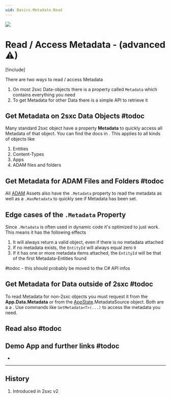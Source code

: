 ```yaml
---
uid: Basics.Metadata.Read
---
```


<img src="~/assets/features/metadata.svg" class="feature">

# Read / Access Metadata - (advanced ⚠)

[!include[](~/pages/basics/stack/_shared-float-summary.md)]
<style>.context-box-summary .data-all { visibility: visible; } </style>

There are two ways to read / access Metadata

1. On most 2sxc Data-objects there is a property called `Metadata` which contains everything you need
1. To get Metadata for other Data there is a simple API to retrieve it

## Get Metadata on 2sxc Data Objects #todoc

Many standard 2sxc object have a property **Metadata** to quickly access all Metadata of that object. You can find the docs in [](xref:ToSic.Eav.Metadata.IMetadataOf). This applies to all kinds of objects like

1. Entities
1. Content-Types
1. Apps
1. ADAM files and folders

## Get Metadata for ADAM Files and Folders #todoc

All [ADAM](xref:Basics.Cms.Adam.Index) Assets also have the `.Metadata` property to read the metadata as well as a `.HasMetadata` to quickly see if Metadata has been set. 


## Edge cases of the `.Metadata` Property

Since `.Metadata` is often used in dynamic code it's optimized to just work. This means it has the following effects

1. It will always return a valid object, even if there is no metadata attached
1. If no metadata exists, the `EntityId` will always equal zero `0`
1. If it has one or more metadata items attached, the `EntityId` will be that of the first Metadata-Entities found

#todoc - this should probably be moved to the C# API infos

## Get Metadata for Data outside of 2sxc #todoc

To read Metadata for non-2sxc objects you must request it from the **App.Data.Metadata** or from the [AppState](xref:ToSic.Eav.Apps.AppState).MetadataSource object. Both are a a [](xref:ToSic.Eav.Metadata.IMetadataSource). Use commands like `GetMetadata<T>(...)` to access the metadata you need. 



## Read also #todoc


## Demo App and further links #todoc

* [](xref:App.FancyBoxGallery)


---

## History

1. Introduced in 2sxc v2
